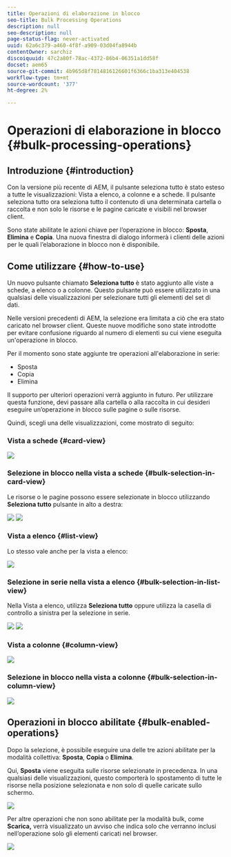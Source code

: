```yaml
---
title: Operazioni di elaborazione in blocco
seo-title: Bulk Processing Operations
description: null
seo-description: null
page-status-flag: never-activated
uuid: 62a6c379-a460-4f8f-a909-03d04fa8944b
contentOwner: sarchiz
discoiquuid: 47c2a80f-78ac-4372-86b4-06351a1dd58f
docset: aem65
source-git-commit: 4b965d8f7814816126601f6366c1ba313e404538
workflow-type: tm+mt
source-wordcount: '377'
ht-degree: 2%

---
```



# Operazioni di elaborazione in blocco {#bulk-processing-operations}

## Introduzione {#introduction}

Con la versione più recente di AEM, il pulsante seleziona tutto è stato esteso a tutte le visualizzazioni: Vista a elenco, a colonne e a schede. Il pulsante seleziona tutto ora seleziona tutto il contenuto di una determinata cartella o raccolta e non solo le risorse e le pagine caricate e visibili nel browser client.

Sono state abilitate le azioni chiave per l’operazione in blocco: **Sposta**, **Elimina** e **Copia**. Una nuova finestra di dialogo informerà i clienti delle azioni per le quali l’elaborazione in blocco non è disponibile.

## Come utilizzare {#how-to-use}

Un nuovo pulsante chiamato **Seleziona tutto** è stato aggiunto alle viste a schede, a elenco o a colonne. Questo pulsante può essere utilizzato in una qualsiasi delle visualizzazioni per selezionare tutti gli elementi del set di dati.

Nelle versioni precedenti di AEM, la selezione era limitata a ciò che era stato caricato nel browser client. Queste nuove modifiche sono state introdotte per evitare confusione riguardo al numero di elementi su cui viene eseguita un&#39;operazione in blocco.

Per il momento sono state aggiunte tre operazioni all&#39;elaborazione in serie:

* Sposta
* Copia
* Elimina

Il supporto per ulteriori operazioni verrà aggiunto in futuro.
Per utilizzare questa funzione, devi passare alla cartella o alla raccolta in cui desideri eseguire un’operazione in blocco sulle pagine o sulle risorse.

Quindi, scegli una delle visualizzazioni, come mostrato di seguito:

### Vista a schede {#card-view}

![](assets/unu.png)

### Selezione in blocco nella vista a schede {#bulk-selection-in-card-view}

Le risorse o le pagine possono essere selezionate in blocco utilizzando **Seleziona tutto** pulsante in alto a destra:

![](assets/doi.png) ![](assets/trei.png)

### Vista a elenco  {#list-view}

Lo stesso vale anche per la vista a elenco:

![](assets/patru_modified.png)

### Selezione in serie nella vista a elenco {#bulk-selection-in-list-view}

Nella Vista a elenco, utilizza **Seleziona tutto** oppure utilizza la casella di controllo a sinistra per la selezione in serie.

![](assets/cinci.png) ![](assets/sase.png)

### Vista a colonne {#column-view}

![](assets/sapte.png)

### Selezione in blocco nella vista a colonne {#bulk-selection-in-column-view}

![](assets/opt.png)

## Operazioni in blocco abilitate {#bulk-enabled-operations}

Dopo la selezione, è possibile eseguire una delle tre azioni abilitate per la modalità collettiva: **Sposta**, **Copia** o **Elimina**.

Qui, **Sposta** viene eseguita sulle risorse selezionate in precedenza. In una qualsiasi delle visualizzazioni, questo comporterà lo spostamento di tutte le risorse nella posizione selezionata e non solo di quelle caricate sullo schermo.

![](assets/noua.png)

Per altre operazioni che non sono abilitate per la modalità bulk, come **Scarica,** verrà visualizzato un avviso che indica solo che verranno inclusi nell’operazione solo gli elementi caricati nel browser.

![](assets/zece.png)

